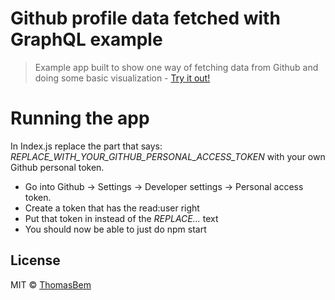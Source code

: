 # Github profile data fetched with GraphQL example

> Example app built to show one way of fetching data from Github and doing some basic visualization - [Try it out!](https://github-profile.now.sh)

# Running the app
In Index.js replace the part that says: _REPLACE_WITH_YOUR_GITHUB_PERSONAL_ACCESS_TOKEN_ with your own Github personal token.

* Go into Github -> Settings -> Developer settings -> Personal access token.
* Create a token that has the read:user right
* Put that token in instead of the _REPLACE..._ text
* You should now be able to just do npm start

## License

MIT © [ThomasBem](https://github.com/ThomasBem)
